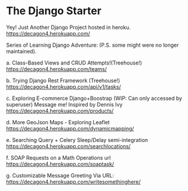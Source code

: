 # The Django Starter

Yey! Just Another Django Project hosted in heroku.
https://decagon4.herokuapp.com/

Series of Learning Django Adventure:
(P.S. some might were no longer maintained).

a. Class-Based Views and CRUD Attempts!(Treehouse!)
https://decagon4.herokuapp.com/teams/

b. Trying Django Rest Framework (Treehouse!)
https://decagon4.herokuapp.com/api/v1/tasks/

c. Exploring E-commerce Django+Boostrap
(WIP: Can only accessed by superuser) 
Message me! Inspired by Dennis Ivy
https://decagon4.herokuapp.com/products/

d. More GeoJson Maps - Exploring Leaflet 
https://decagon4.herokuapp.com/dynamicmapping/

e. Searching Query + Celery Sleep/Delay semi-integration
https://decagon4.herokuapp.com/searchlocations/

f. SOAP Requests on a Math Operations url
https://decagon4.herokuapp.com/soaptask/

g. Customizable Message Greeting Via URL:
https://decagon4.herokuapp.com/writesomethinghere/<INSERT TEXT>
